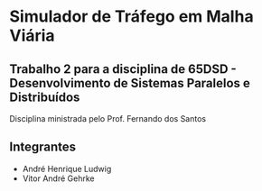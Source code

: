 # Simulador de Tráfego em Malha Viária
## Trabalho 2 para a disciplina de 65DSD - Desenvolvimento de Sistemas Paralelos e Distribuídos ##
Disciplina ministrada pelo Prof. Fernando dos Santos

## Integrantes ##
 - André Henrique Ludwig
 - Vitor André Gehrke
